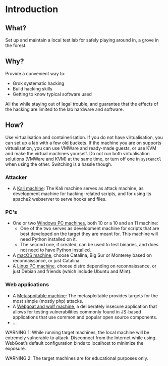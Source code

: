# Introduction

## What?

Set up and maintain a local test lab for safely playing around in, a grove in the forest.

## Why?

Provide a convenient way to: 

* Grok systematic hacking
* Build hacking skills
* Getting to know typical software used

All the while staying out of legal trouble, and guarantee that the effects of the hacking are limited to the lab 
hardware and software.

## How?

Use virtualisation and containerisation. If you do not have virtualisation, you can set up a lab with a few old buckets. 
If the machine you are on supports virtualisation, you can use VMWare and ready-made guests, or use KVM and make the 
virtual machines yourself. Do not run both virtualisation solutions (VMWare and KVM) at the same time, or turn off one in `systemctl` when using the 
other. Switching is a hassle though.

### Attacker
* A [Kali machine](Kali.md): The Kali machine serves as attack machine, as development machine for hacking-related scripts, and for using its apache2 webserver to serve hooks and files.

### PC's
* One or two [Windows PC machines](Windows.md), both 10 or a 10 and an 11 machine: 
  * One of the two serves as development machine for scripts that are best developed on the target they are meant for. This machine will need Python installed on it. 
  * The second one, if created, can be used to test binaries, and does not need to have Python installed.
* A [macOS machine](macOS.md), choose Catalina, Big Sur or Monterey based on reconnaissance, or just Catalina.
* A [Linux PC machine](Linux.md), choose distro depending on reconnaissance, or just Debian and friends (which include Ubuntu and Mint).

### Web applications
* A [Metaspoitable machine](Metasploitable.md): The metasploitable provides targets for the most simple (mostly php) attacks.
* A [Webgoat and wolf machine](Webgoat.md), a deliberately insecure application that allows for testing vulnerabilities commonly found in JS-based applications that use common and popular open source components.
* ...

WARNING 1: While running target machines, the local machine will be extremely vulnerable to attack. Disconnect 
from the Internet while using. WebGoat’s default configuration binds to localhost to minimize the exposure.

WARNING 2: The target machines are for educational purposes only. 
